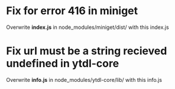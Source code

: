 # Fix for error 416 in miniget

Overwrite **index.js** in node_modules/miniget/dist/ with this index.js

# Fix url must be a string recieved undefined in ytdl-core

Overwrite **info.js** in node_modules/ytdl-core/lib/ with this info.js
